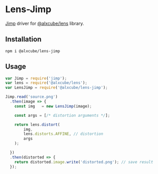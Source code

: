 # Lens-Jimp

[Jimp](https://www.npmjs.com/package/jimp) driver for
[@alxcube/lens](https://www.npmjs.com/package/@alxcube/lens) library.

## Installation

```
npm i @alxcube/lens-jimp
```

## Usage

```javascript
var Jimp = require('jimp');
var lens = require('@alxcube/lens');
var LensJimp = require('@alxcube/lens-jimp');

Jimp.read('source.png')
  .then(image => {
    const img   = new LensJimp(image);

    const args = [/* distortion arguments */];

    return lens.distort(
        img,
        lens.distorts.AFFINE, // distortion
        args
    );

  })
  .then(distorted => {
    return distorted.image.write('distorted.png'); // save result
  });
```


